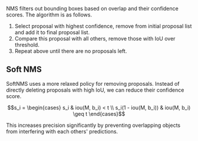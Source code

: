 NMS filters out bounding boxes based on overlap and their confidence scores. The algorithm is as follows.
1. Select proposal with highest confidence, remove from initial proposal list and add it to final proposal list.
2. Compare this proposal with all others, remove those with IoU over threshold.
3. Repeat above until there are no proposals left.

## Soft NMS
SoftNMS uses a more relaxed policy for removing proposals. Instead of directly deleting proposals with high IoU, we can reduce their confidence score.

$$s_i = \begin{cases} s_i & iou(M, b_i) < t \\ s_i(1 - iou(M, b_i)) & iou(M, b_i) \geq t \end{cases}$$

This increases precision significantly by preventing overlapping objects from interfering with each others' predictions.